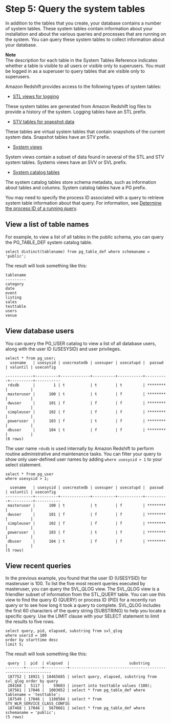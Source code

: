 # Step 5: Query the system tables<a name="t_querying_redshift_system_tables"></a>

In addition to the tables that you create, your database contains a number of system tables\. These system tables contain information about your installation and about the various queries and processes that are running on the system\. You can query these system tables to collect information about your database\.

**Note**  
The description for each table in the System Tables Reference indicates whether a table is visible to all users or visible only to superusers\. You must be logged in as a superuser to query tables that are visible only to superusers\.

Amazon Redshift provides access to the following types of system tables:
+  [STL views for logging](c_intro_STL_tables.md) 

  These system tables are generated from Amazon Redshift log files to provide a history of the system\. Logging tables have an STL prefix\.
+  [STV tables for snapshot data](c_intro_STV_tables.md) 

  These tables are virtual system tables that contain snapshots of the current system data\. Snapshot tables have an STV prefix\.
+  [System views](c_intro_system_views.md) 

  System views contain a subset of data found in several of the STL and STV system tables\. Systems views have an SVV or SVL prefix\.
+  [System catalog tables](c_intro_catalog_views.md) 

  The system catalog tables store schema metadata, such as information about tables and columns\. System catalog tables have a PG prefix\.

You may need to specify the process ID associated with a query to retrieve system table information about that query\. For information, see [Determine the process ID of a running query](determine_pid.md)\.

## View a list of table names<a name="t_querying_redshift_system_tables-view-a-list-of-table-names"></a>

For example, to view a list of all tables in the public schema, you can query the PG\_TABLE\_DEF system catalog table\. 

```
select distinct(tablename) from pg_table_def where schemaname = 'public'; 
```

The result will look something like this: 

```
tablename
---------
category
date
event
listing
sales
testtable
users
venue
```

## View database users<a name="t_querying_redshift_system_tables-view-database-users"></a>

You can query the PG\_USER catalog to view a list of all database users, along with the user ID \(USESYSID\) and user privileges\. 

```
select * from pg_user;
  usename   | usesysid | usecreatedb | usesuper | usecatupd |  passwd  | valuntil | useconfig

------------+----------+-------------+----------+-----------+----------+----------+-----------
 rdsdb      |        1 | t           | t        | t         | ******** |          |
 masteruser |      100 | t           | t        | f         | ******** |          |
 dwuser     |      101 | f           | f        | f         | ******** |          |
 simpleuser |      102 | f           | f        | f         | ******** |          |
 poweruser  |      103 | f           | t        | f         | ******** |          |
 dbuser     |      104 | t           | f        | f         | ******** |          |
(6 rows)
```

The user name `rdsdb` is used internally by Amazon Redshift to perform routine administrative and maintenance tasks\. You can filter your query to show only user\-defined user names by adding `where usesysid > 1` to your select statement\.

```
select * from pg_user
where usesysid > 1;

  usename   | usesysid | usecreatedb | usesuper | usecatupd |  passwd  | valuntil | useconfig
------------+----------+-------------+----------+-----------+----------+----------+-----------
 masteruser |      100 | t           | t        | f         | ******** |          |
 dwuser     |      101 | f           | f        | f         | ******** |          |
 simpleuser |      102 | f           | f        | f         | ******** |          |
 poweruser  |      103 | f           | t        | f         | ******** |          |
 dbuser     |      104 | t           | f        | f         | ******** |          |
(5 rows)
```

## View recent queries<a name="t_querying_redshift_system_tables-view-recent-queries"></a>

In the previous example, you found that the user ID \(USESYSID\) for masteruser is 100\. To list the five most recent queries executed by masteruser, you can query the SVL\_QLOG view\. The SVL\_QLOG view is a friendlier subset of information from the STL\_QUERY table\. You can use this view to find the query ID \(QUERY\) or process ID \(PID\) for a recently run query or to see how long it took a query to complete\. SVL\_QLOG includes the first 60 characters of the query string \(SUBSTRING\) to help you locate a specific query\. Use the LIMIT clause with your SELECT statement to limit the results to five rows\. 

```
select query, pid, elapsed, substring from svl_qlog
where userid = 100
order by starttime desc
limit 5;
```

The result will look something like this: 

```
 query  |  pid  | elapsed  |                          substring
--------+-------+----------+--------------------------------------------------------------
 187752 | 18921 | 18465685 | select query, elapsed, substring from svl_qlog order by query
 204168 |  5117 |    59603 | insert into testtable values (100);
 187561 | 17046 |  1003052 | select * from pg_table_def where tablename = 'testtable';
 187549 | 17046 |  1108584 | select * from STV_WLM_SERVICE_CLASS_CONFIG
 187468 | 17046 |  5670661 | select * from pg_table_def where schemaname = 'public';
(5 rows)
```